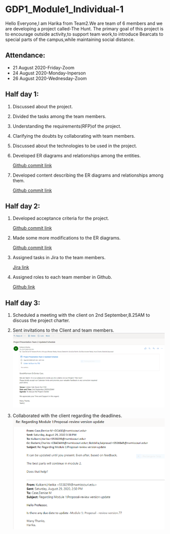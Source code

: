 # GDP1_Module1_Individual-1
Hello Everyone,I am Harika from Team2.We are team of 6 members and we are developing a project called-The Hunt.
The primary goal of this project is to encourage outside activity,to support team work,to introduce Bearcats to special parts of the campus,while maintaining social distance.

## Attendance:
* 21 August 2020-Friday-Zoom
* 24 August 2020-Monday-Inperson
* 26 August 2020-Wednesday-Zoom

## Half day 1:
1. Discussed about the project.
2. Divided the tasks among the team members.
3. Understanding the requirements(RFP)of the project.
4. Clarifying the doubts by collaborating with team members.
5. Discussed about the technologies to be used in the project.
6. Developed ER diagrams and relationships among the entities.

    [Github commit link](https://github.com/Dixith1196/THE-HUNT/commit/11cfaaa622335c406ba8d1059c96b0835815f736)
  
7. Developed content describing the ER diagrams and relationships among them.

    [Github commit link](https://github.com/Dixith1196/THE-HUNT/commit/52b9298161ff787d4f748a6903d508e80d6496a4)

## Half day 2:
1. Developed acceptance criteria for the project.

    [Github commit link](https://github.com/Dixith1196/THE-HUNT/commit/43a29c4008e09b278a602ff54a95a482f13d8ab8)
  
2. Made some more modifications to the ER diagrams.

    [Github commit link](https://github.com/Dixith1196/THE-HUNT/commit/70cca190daeb000936fd5aa1fd79d96cabcd2fe6)
  
3. Assigned tasks in Jira to the team members.

    [Jira link](https://the-hunt.atlassian.net/secure/RapidBoard.jspa?rapidView=2&projectKey=HUN&view=planning&selectedIssue=HUN-18&issueLimit=100)
4. Assigned roles to each team member in Github.
    
    [Github link](https://github.com/Dixith1196/THE-HUNT/commit/61bc86ee1cb2c4e919322d5d0c55ef435ece5d76)

## Half day 3:
1. Scheduled a meeting with the client on 2nd September,8.25AM to discuss the project charter.
2. Sent invitations to the Client and team members.
![Client Invitation](https://github.com/Dixith1196/THE-HUNT/blob/master/Email%20invitation.PNG?raw=true)

3. Collaborated with the client regarding the deadlines.
![Client collaboration](https://github.com/Dixith1196/THE-HUNT/blob/master/Client%20collaboration.PNG?raw=true)

